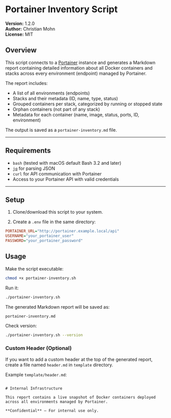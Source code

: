 # Portainer Inventory Script

**Version:** 1.2.0  
**Author:** Christian Mohn  
**License:** MIT

## Overview

This script connects to a [Portainer](https://www.portainer.io/) instance and generates a Markdown report containing detailed information about all Docker containers and stacks across every environment (endpoint) managed by Portainer.

The report includes:

- A list of all environments (endpoints)
- Stacks and their metadata (ID, name, type, status)
- Grouped containers per stack, categorized by running or stopped state
- Orphan containers (not part of any stack)
- Metadata for each container (name, image, status, ports, ID, environment)

The output is saved as a `portainer-inventory.md` file.

---

## Requirements

- `bash` (tested with macOS default Bash 3.2 and later)
- [`jq`](https://stedolan.github.io/jq/) for parsing JSON
- `curl` for API communication with Portainer
- Access to your Portainer API with valid credentials

---

## Setup

1. Clone/download this script to your system.

2. Create a `.env` file in the same directory:

```ini
PORTAINER_URL="http://portainer.example.local/api"
USERNAME="your_portainer_user"
PASSWORD="your_portainer_password"
```

## Usage

Make the script executable:

``` bash
chmod +x portainer-inventory.sh
```

Run it:

``` bash
./portainer-inventory.sh
```

The generated Markdown report will be saved as:

``` bash
portainer-inventory.md
```

Check version:

``` bash
./portainer-inventory.sh --version
```

### Custom Header (Optional)

If you want to add a custom header at the top of the generated report, create a file named `header.md` in `template` directory.

Example `template/header.md`:

```

# Internal Infrastructure

This report contains a live snapshot of Docker containers deployed across all environments managed by Portainer.

**Confidential** – For internal use only.

```
